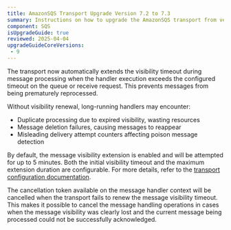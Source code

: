 ```yaml
---
title: AmazonSQS Transport Upgrade Version 7.2 to 7.3
summary: Instructions on how to upgrade the AmazonSQS transport from version 7.2 to 7.3
component: SQS
isUpgradeGuide: true
reviewed: 2025-04-04
upgradeGuideCoreVersions:
 - 9
---
```


The transport now automatically extends the visibility timeout during message processing when the handler execution exceeds the configured timeout on the queue or receive request. This prevents messages from being prematurely reprocessed.

Without visibility renewal, long-running handlers may encounter:

- Duplicate processing due to expired visibility, wasting resources
- Message deletion failures, causing messages to reappear
- Misleading delivery attempt counters affecting poison message detection

By default, the message visibility extension is enabled and will be attempted for up to 5 minutes. Both the initial visibility timeout and the maximum extension duration are configurable. For more details, refer to the [transport configuration documentation](/transports/sqs/configuration-options.md#message-visibility).

The cancellation token available on the message handler context will be cancelled when the transport fails to renew the message visibility timeout. This makes it possible to cancel the message handling operations in cases when the message visibility was clearly lost and the current message being processed could not be successfully acknowledged.
